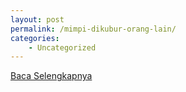 ```yaml
---
layout: post
permalink: /mimpi-dikubur-orang-lain/
categories:
    - Uncategorized
---
```


[Baca Selengkapnya](/05)